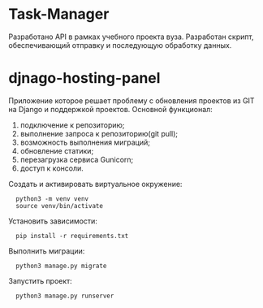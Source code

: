 # Task-Manager
Разработано API в рамках учебного проекта вуза.
Разработан скрипт, обеспечивающий отправку и последующую обработку данных.

# djnago-hosting-panel
Приложение которое решает проблему с обновления проектов из GIT на Django и поддержкой проектов.
Основной функционал:
  1)  подключение к репозиторию;
  2)  выполнение запроса к репозиторию(git pull);
  3)  возможность выполнения миграций;
  4)  обновление статики;
  5)  перезагрузка сервиса Gunicorn;
  6)  доступ к консоли.

Создать и активировать виртуальное окружение:
```
  python3 -m venv venv
  source venv/bin/activate 
```
Установить зависимости:
```
  pip install -r requirements.txt
```
Выполнить миграции:
```
  python3 manage.py migrate
  ```
Запустить проект:
```
  python3 manage.py runserver
```
